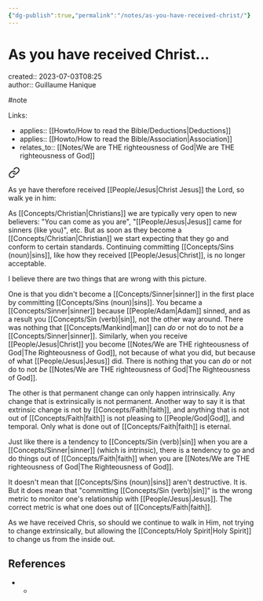 ```yaml
---
{"dg-publish":true,"permalink":"/notes/as-you-have-received-christ/"}
---
```



# As you have received Christ...

created:: 2023-07-03T08:25  
author:: Guillaume Hanique

#note

Links:

- applies:: [[Howto/How to read the Bible/Deductions\|Deductions]]
- applies:: [[Howto/How to read the Bible/Association\|Association]]
- relates_to:: [[Notes/We are THE righteousness of God\|We are THE righteousness of God]]


<div class="transclusion internal-embed is-loaded"><a class="markdown-embed-link" href="/scripture/kjv/colossians-kjv/colossians-2-kjv/colossians-2-6-kjv/" aria-label="Open link"><svg xmlns="http://www.w3.org/2000/svg" width="24" height="24" viewBox="0 0 24 24" fill="none" stroke="currentColor" stroke-width="2" stroke-linecap="round" stroke-linejoin="round" class="svg-icon lucide-link"><path d="M10 13a5 5 0 0 0 7.54.54l3-3a5 5 0 0 0-7.07-7.07l-1.72 1.71"></path><path d="M14 11a5 5 0 0 0-7.54-.54l-3 3a5 5 0 0 0 7.07 7.07l1.71-1.71"></path></svg></a><div class="markdown-embed">



As ye have therefore received [[People/Jesus\|Christ Jesus]] the Lord, so walk ye in him:


</div></div>


As [[Concepts/Christian\|Christians]] we are typically very open to new believers: "You can come as you are", "[[People/Jesus\|Jesus]] came for sinners (like you)", etc. But as soon as they become a [[Concepts/Christian\|Christian]] we start expecting that they go and conform to certain standards. Continuing committing [[Concepts/Sins (noun)\|sins]], like how they received [[People/Jesus\|Christ]], is no longer acceptable.  

I believe there are two things that are wrong with this picture.  

One is that you didn't become a [[Concepts/Sinner\|sinner]] in the first place by committing [[Concepts/Sins (noun)\|sins]]. You became a [[Concepts/Sinner\|sinner]] because [[People/Adam\|Adam]] sinned, and as a result you [[Concepts/Sin (verb)\|sin]], not the other way around. There was nothing that [[Concepts/Mankind\|man]] can _do_ or not do to not _be_ a [[Concepts/Sinner\|sinner]]. Similarly, when you receive [[People/Jesus\|Christ]] you become [[Notes/We are THE righteousness of God\|The Righteousness of God]], not because of what you did, but because of what [[People/Jesus\|Jesus]] did. There is nothing that you can _do_ or not do to not _be_ [[Notes/We are THE righteousness of God\|The Righteousness of God]].  

The other is that permanent change can only happen intrinsically. Any change that is extrinsically is not permanent. Another way to say it is that extrinsic change is not by [[Concepts/Faith\|faith]], and anything that is not out of [[Concepts/Faith\|faith]] is not pleasing to [[People/God\|God]], and temporal. Only what is done out of [[Concepts/Faith\|faith]] is eternal.

Just like there is a tendency to [[Concepts/Sin (verb)\|sin]] when you are a [[Concepts/Sinner\|sinner]] (which is intrinsic), there is a tendency to go and do things out of [[Concepts/Faith\|faith]] when you are [[Notes/We are THE righteousness of God\|The Righteousness of God]].

It doesn't mean that [[Concepts/Sins (noun)\|sins]] aren't destructive. It is. But it does mean that "committing [[Concepts/Sin (verb)\|sin]]" is the wrong metric to monitor one's relationship with [[People/Jesus\|Jesus]]. The correct metric is what one does out of [[Concepts/Faith\|faith]].

As we have received Chris, so should we continue to walk in Him, not trying to change extrinsically, but allowing the [[Concepts/Holy Spirit\|Holy Spirit]] to change us from the inside out.

## References

- -
